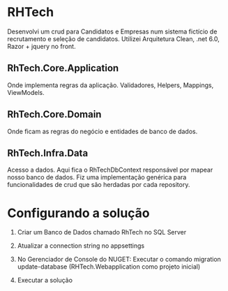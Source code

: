 # RHTech

Desenvolvi um crud para Candidatos e Empresas num sistema fictício de recrutamento e seleção de candidatos.
Utilizei Arquitetura Clean, .net 6.0, Razor + jquery no front.

## RhTech.Core.Application
   Onde implementa regras da aplicação. Validadores, Helpers, Mappings, ViewModels.

## RhTech.Core.Domain
   Onde ficam as regras do negócio e entidades de banco de dados.

## RhTech.Infra.Data   
   Acesso a dados. Aqui fica o RhTechDbContext responsável por mapear nosso banco de dados. Fiz uma implementação genérica para funcionalidades de crud que são herdadas por cada repository.

# Configurando a solução

1. Criar um Banco de Dados chamado RhTech  no SQL Server

2. Atualizar a connection string no appsettings

3. No Gerenciador de Console do NUGET: Executar o comando migration update-database (RHTech.Webapplication como projeto inicial)

4. Executar a solução
   
